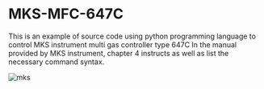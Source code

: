 # MKS-MFC-647C

This is an example of source code using python programming language to control MKS instrument multi gas controller type 647C 
In the manual provided by MKS instrument, chapter 4 instructs as well as list the necessary command syntax.

![mks](https://user-images.githubusercontent.com/75113622/196220436-366c096b-2b68-4b98-96d1-bb26e8df1c2b.jpg)
